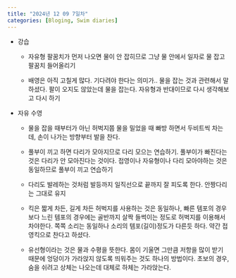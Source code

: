 ```yaml
---
title: "2024년 12 09 7일차"
categories: [Bloging, Swim diaries]
---
```


- 강습 

  - 자유형 팔꿈치가 먼저 나오면 물이 안 잡히므로 그냥 물 안에서 일자로 물 잡고 팔꿈치 들어올리기

  - 배영은 아직 고칠게 많다. 기다려야 한다는 의미가.. 물을 잡는 것과 관련해서 말하셨다. 팔이 오지도 않았는데 물을 잡는다. 자유형과 반대이므로 다시 생각해보고 다시 하기 

- 자유 수영

  - 물을 잡을 때부터가 아닌 허벅지쯤 물을 밀었을 때 빠방 하면서 두비트씩 차는데, 손이 나가는 방향부터 발을 찬다.

  - 풀부이 끼고 하면 다리가 모아지므로 다리 모으는 연습하기. 풀부이가 빠진다는 것은 다리가 안 모아진다는 것이다. 접영이나 자유형이나 다리 모아야하는 것은 동일하므로 풀부이 끼고 연습하기

  - 다리도 발레하는 것처럼 발등까지 일직선으로 끝까지 잘 피도록 한다. 안짱다리는 그대로 유지

  - 킥은 짧게 차든, 길게 차든 허벅지를 사용하는 것은 동일하나, 빠른 템포의 경우보다 느린 템포의 경우에는 골반까지 살짝 들썩이는 정도로 허벅지를 이용해서 차야한다. 쪽쪽 소리는 동일하나 소리의 템포(길이)정도가 다른듯 하다. 약간 접영킥으로 찬다고 하셨다.

  - 유선형이라는 것은 물과 수평을 뜻한다. 몸이 기울면 그만큼 저항을 많이 받기 때문에 엉덩이가 가라앉지 않도록 띄워주는 것도 하나의 방법이다. 초보의 경우, 숨을 쉬려고 상체는 나오는데 대체로 하체는 가라앉는다.
 